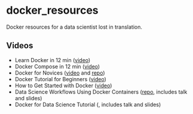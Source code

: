 # docker_resources
Docker resources for a data scientist lost in translation.

## Videos

- Learn Docker in 12 min ([video](https://youtu.be/YFl2mCHdv24))
- Docker Compose in 12 min ([video](https://youtu.be/Qw9zlE3t8Ko))
- Docker for Novices ([video](https://youtu.be/lS1RLNqflUQ) and [repo](https://github.com/dockerfornovices/DockerSimpleDemo))
- Docker Tutorial for Beginners ([video](https://youtu.be/fqMOX6JJhGo))
- How to Get Started with Docker ([video](https://youtu.be/iqqDU2crIEQ))
- Data Science Workflows Using Docker Containers ([repo](https://github.com/alysivji/talks/tree/master/data-science-workflows-using-docker-containers), includes talk and slides)
- Docker for Data Science Tutorial ([](https://github.com/docker-for-data-science/docker-for-data-science-tutorial), includes talk and slides)
